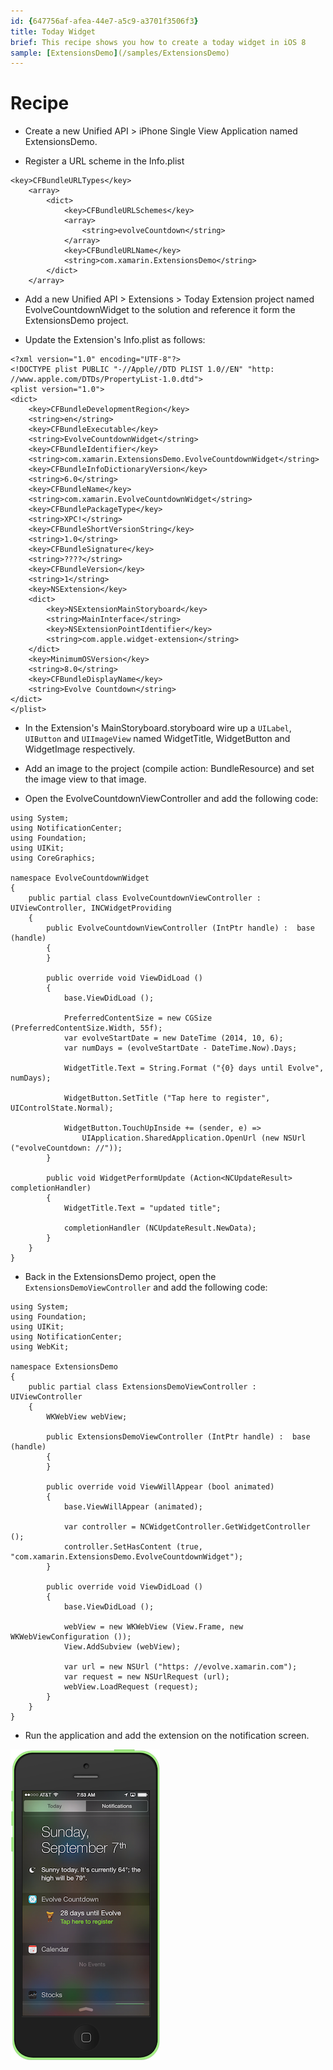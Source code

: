 ```yaml
---
id: {647756af-afea-44e7-a5c9-a3701f3506f3}  
title: Today Widget  
brief: This recipe shows you how to create a today widget in iOS 8
sample: [ExtensionsDemo](/samples/ExtensionsDemo)
---
```


<a name="Recipe" class="injected"></a>

# Recipe

- Create a new Unified API > iPhone Single View Application named ExtensionsDemo.

- Register a URL scheme in the Info.plist

```
<key>CFBundleURLTypes</key>
	<array>
		<dict>
			<key>CFBundleURLSchemes</key>
			<array>
				<string>evolveCountdown</string>
			</array>
			<key>CFBundleURLName</key>
			<string>com.xamarin.ExtensionsDemo</string>
		</dict>
	</array>
```

- Add a new Unified API > Extensions > Today Extension project named EvolveCountdownWidget to the solution and reference it form the ExtensionsDemo project.

- Update the Extension's Info.plist as follows: 

```
<?xml version="1.0" encoding="UTF-8"?>
<!DOCTYPE plist PUBLIC "-//Apple//DTD PLIST 1.0//EN" "http: //www.apple.com/DTDs/PropertyList-1.0.dtd">
<plist version="1.0">
<dict>
	<key>CFBundleDevelopmentRegion</key>
	<string>en</string>
	<key>CFBundleExecutable</key>
	<string>EvolveCountdownWidget</string>
	<key>CFBundleIdentifier</key>
	<string>com.xamarin.ExtensionsDemo.EvolveCountdownWidget</string>
	<key>CFBundleInfoDictionaryVersion</key>
	<string>6.0</string>
	<key>CFBundleName</key>
	<string>com.xamarin.EvolveCountdownWidget</string>
	<key>CFBundlePackageType</key>
	<string>XPC!</string>
	<key>CFBundleShortVersionString</key>
	<string>1.0</string>
	<key>CFBundleSignature</key>
	<string>????</string>
	<key>CFBundleVersion</key>
	<string>1</string>
	<key>NSExtension</key>
	<dict>
		<key>NSExtensionMainStoryboard</key>
		<string>MainInterface</string>
		<key>NSExtensionPointIdentifier</key>
		<string>com.apple.widget-extension</string>
	</dict>
	<key>MinimumOSVersion</key>
	<string>8.0</string>
	<key>CFBundleDisplayName</key>
	<string>Evolve Countdown</string>
</dict>
</plist>
```

- In the Extension's MainStoryboard.storyboard wire up a `UILabel`, `UIButton` and `UIImageView` named WidgetTitle, WidgetButton and WidgetImage respectively.

- Add an image to the project (compile action:  BundleResource) and set the image view to that image.

- Open the EvolveCountdownViewController and add the following code: 

```
using System;
using NotificationCenter;
using Foundation;
using UIKit;
using CoreGraphics;

namespace EvolveCountdownWidget
{
	public partial class EvolveCountdownViewController :  UIViewController, INCWidgetProviding
	{
		public EvolveCountdownViewController (IntPtr handle) :  base (handle)
		{
		}

		public override void ViewDidLoad ()
		{
			base.ViewDidLoad ();

			PreferredContentSize = new CGSize (PreferredContentSize.Width, 55f);
            var evolveStartDate = new DateTime (2014, 10, 6);
            var numDays = (evolveStartDate - DateTime.Now).Days;

            WidgetTitle.Text = String.Format ("{0} days until Evolve", numDays);

            WidgetButton.SetTitle ("Tap here to register", UIControlState.Normal);

            WidgetButton.TouchUpInside += (sender, e) =>
            	UIApplication.SharedApplication.OpenUrl (new NSUrl ("evolveCountdown: //"));
		}

		public void WidgetPerformUpdate (Action<NCUpdateResult> completionHandler)
		{
			WidgetTitle.Text = "updated title";

			completionHandler (NCUpdateResult.NewData);
		}
	}
}
```

- Back in the ExtensionsDemo project, open the `ExtensionsDemoViewController` and add the following code: 

```
using System;
using Foundation;
using UIKit;
using NotificationCenter;
using WebKit;

namespace ExtensionsDemo
{
	public partial class ExtensionsDemoViewController :  UIViewController
	{
        WKWebView webView;

		public ExtensionsDemoViewController (IntPtr handle) :  base (handle)
		{
		}

		public override void ViewWillAppear (bool animated)
		{
			base.ViewWillAppear (animated);

			var controller = NCWidgetController.GetWidgetController ();
            controller.SetHasContent (true, "com.xamarin.ExtensionsDemo.EvolveCountdownWidget");
		}

        public override void ViewDidLoad ()
        {
            base.ViewDidLoad ();

            webView = new WKWebView (View.Frame, new WKWebViewConfiguration ());
            View.AddSubview (webView);

            var url = new NSUrl ("https: //evolve.xamarin.com");
            var request = new NSUrlRequest (url);
            webView.LoadRequest (request);
        }
	}
}
```

- Run the application and add the extension on the notification screen.

 [ ![](Images/todaywidget.png)](Images/todaywidget.png)